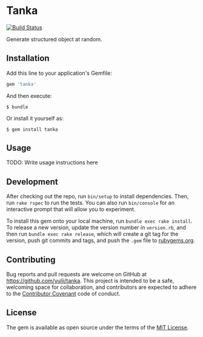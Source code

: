 # Tanka

[![Build Status](https://travis-ci.org/yulii/tanka.svg?branch=master)](https://travis-ci.org/yulii/tanka)

Generate structured object at random.

## Installation

Add this line to your application's Gemfile:

```ruby
gem 'tanka'
```

And then execute:

    $ bundle

Or install it yourself as:

    $ gem install tanka

## Usage

TODO: Write usage instructions here

## Development

After checking out the repo, run `bin/setup` to install dependencies. Then, run `rake rspec` to run the tests. You can also run `bin/console` for an interactive prompt that will allow you to experiment.

To install this gem onto your local machine, run `bundle exec rake install`. To release a new version, update the version number in `version.rb`, and then run `bundle exec rake release`, which will create a git tag for the version, push git commits and tags, and push the `.gem` file to [rubygems.org](https://rubygems.org).

## Contributing

Bug reports and pull requests are welcome on GitHub at https://github.com/yulii/tanka. This project is intended to be a safe, welcoming space for collaboration, and contributors are expected to adhere to the [Contributor Covenant](contributor-covenant.org) code of conduct.


## License

The gem is available as open source under the terms of the [MIT License](http://opensource.org/licenses/MIT).

